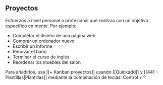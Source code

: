 ## Proyectos


Esfuerzos a nivel personal o profesional que realizas con un objetivo específico en mente. 
Por ejemplo:

- Completar el diseño de una  página web
- Comprar un ordenador nuevo
- Escribir un informe
- Renovar el baño
- Terminar el curso de inglés
- Reordenar los muebles del salón

Para añadirlos, usa [[+ Kanban proyectos]] usando [[Quickadd]] y [[441 - Plantillas|Plantillas]] mediante la combinación de teclas: Control + º
